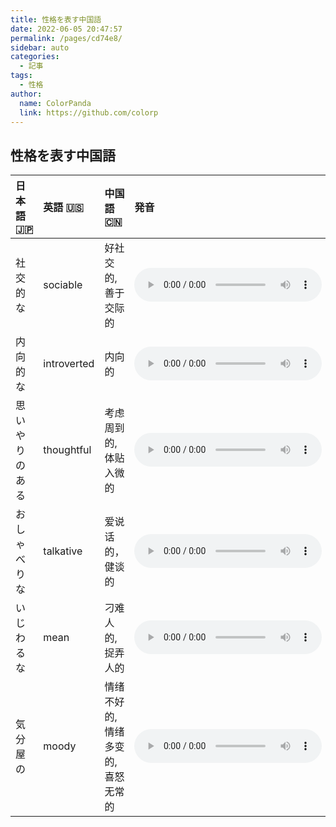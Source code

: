```yaml
---
title: 性格を表す中国語
date: 2022-06-05 20:47:57
permalink: /pages/cd74e8/
sidebar: auto
categories:
  - 記事
tags:
  - 性格
author:
  name: ColorPanda
  link: https://github.com/colorp
---
```


## 性格を表す中国語

| 日本語 🇯🇵      | 英語 🇺🇸     | 中国語 🇨🇳                                                   | 発音                                                                                                                                       |
| :------------- | :---------- | :---------------------------------------------------------- | :----------------------------------------------------------------------------------------------------------------------------------------- |
| 社交的な       | sociable    | <label lang="zh">好社交的, 善于交际的</label>               | <audio controls src="https://tts.baidu.com/text2audio?tex=hàoshèjiāo的 善于交际的&cuid=dict&lan=ZH&ctp=1&pdt=30&vol=9"></audio>            |
| 内向的な       | introverted | <label lang="zh">内向的</label>                             | <audio controls src="https://tts.baidu.com/text2audio?tex=内向的&cuid=dict&lan=ZH&ctp=1&pdt=30&vol=9"></audio>                             |
| 思いやりのある | thoughtful  | <label lang="zh">考虑周到的, 体贴入微的</label>             | <audio controls src="https://tts.baidu.com/text2audio?tex=考虑周到的,体贴入微的&cuid=dict&lan=ZH&ctp=1&pdt=30&vol=9"></audio>              |
| おしゃべりな   | talkative   | <label lang="zh">爱说话的，健谈的</label>                   | <audio controls src="https://tts.baidu.com/text2audio?tex=爱说话的,健谈的&cuid=dict&lan=ZH&ctp=1&pdt=30&vol=9"></audio>                    |
| いじわるな     | mean        | <label lang="zh">刁难人的, 捉弄人的</label>                 | <audio controls src="https://tts.baidu.com/text2audio?tex=刁难人的, 捉弄人的&cuid=dict&lan=ZH&ctp=1&pdt=30&vol=9"></audio>                 |
| 気分屋の       | moody       | <label lang="zh">情绪不好的, 情绪多变的, 喜怒无常的</label> | <audio controls src="https://tts.baidu.com/text2audio?tex=情绪不好的, 情绪多变的, 喜怒无常的&cuid=dict&lan=ZH&ctp=1&pdt=30&vol=9"></audio> |
